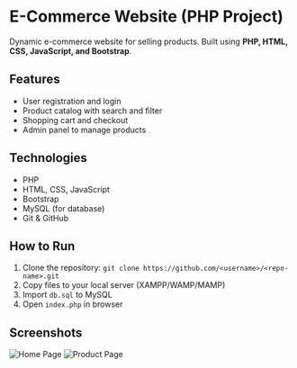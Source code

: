 # E-Commerce Website (PHP Project)

Dynamic e-commerce website for selling products. Built using **PHP, HTML, CSS, JavaScript, and Bootstrap**.

## Features
- User registration and login
- Product catalog with search and filter
- Shopping cart and checkout
- Admin panel to manage products

## Technologies
- PHP
- HTML, CSS, JavaScript
- Bootstrap
- MySQL (for database)
- Git & GitHub

## How to Run
1. Clone the repository: `git clone https://github.com/<username>/<repo-name>.git`
2. Copy files to your local server (XAMPP/WAMP/MAMP)
3. Import `db.sql` to MySQL
4. Open `index.php` in browser

## Screenshots
![Home Page](screenshots/homepage.png)
![Product Page](screenshots/product.png)
